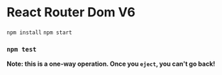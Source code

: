 # React Router Dom V6 
`npm install`
`npm start`



### `npm test`

**Note: this is a one-way operation. Once you `eject`, you can't go back!**

